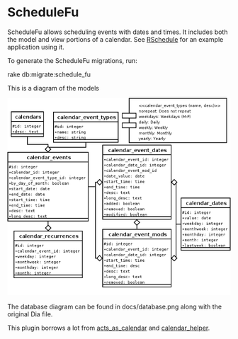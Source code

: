 # ScheduleFu

ScheduleFu allows scheduling events with dates and times. It includes both the 
model and view portions of a calendar. See 
[RSchedule](http://github.com/angelic/rschedule) for an example application using it.

To generate the ScheduleFu migrations, run:

  rake db:migrate:schedule_fu

This is a diagram of the models

![docs/database.png](docs/database.png)

The database diagram can be found in docs/database.png along with the original Dia file.

This plugin borrows a lot from [acts_as_calendar](http://github.com/dball/acts_as_calendar)
and [calendar_helper](http://github.com/topfunky/calendar_helper).

